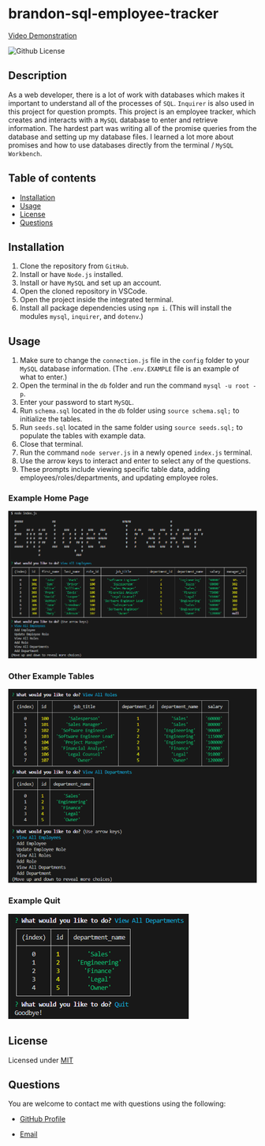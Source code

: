 # brandon-sql-employee-tracker

[Video Demonstration]()

![Github License](https://img.shields.io/badge/License-MIT-green.svg)

## Description

As a web developer, there is a lot of work with databases which makes it important to understand all of the processes of `SQL`. `Inquirer` is also used in this project for question prompts. This project is an employee tracker, which creates and interacts with a `MySQL` database to enter and retrieve information. The hardest part was writing all of the promise queries from the database and setting up my database files. I learned a lot more about promises and how to use databases directly from the terminal / `MySQL Workbench`.

## Table of contents

- [Installation](#installation)
- [Usage](#usage)
- [License](#license)
- [Questions](#questions)

## Installation

1. Clone the repository from `GitHub`.
2. Install or have `Node.js` installed.
3. Install or have `MySQL` and set up an account.
4. Open the cloned repository in VSCode.
5. Open the project inside the integrated terminal.
6. Install all package dependencies using `npm i`.
   (This will install the modules `mysql`, `inquirer`, and `dotenv`.)

## Usage

1. Make sure to change the `connection.js` file in the `config` folder to your `MySQL` database information.
   (The `.env.EXAMPLE` file is an example of what to enter.)
2. Open the terminal in the `db` folder and run the command `mysql -u root -p`.
3. Enter your password to start `MySQL`.
4. Run `schema.sql` located in the `db` folder using `source schema.sql;` to initialize the tables.
5. Run `seeds.sql` located in the same folder using `source seeds.sql;` to populate the tables with example data.
6. Close that terminal.
7. Run the command `node server.js` in a newly opened `index.js` terminal.
8. Use the arrow keys to interact and enter to select any of the questions.
9. These prompts include viewing specific table data, adding employees/roles/departments, and updating employee roles.

### Example Home Page

![example-homepage](./assets/images/employee_tracker_homepage.png)

### Other Example Tables

![example-tables](./assets/images/example_tables.png)

### Example Quit

![example-quit](./assets/images/quit_example.png)

## License

Licensed under [MIT](https://opensource.org/license/mit/)

## Questions

You are welcome to contact me with questions using the following:

- [GitHub Profile](https://github.com/bwing2)

- [Email](mailto:brandon.wing245@gmail.com)
